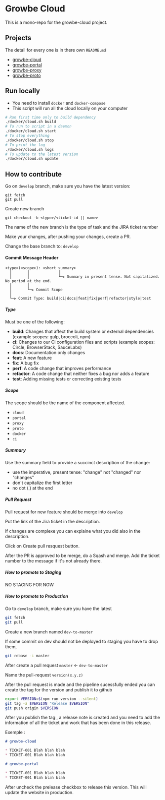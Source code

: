 # Growbe Cloud

This is a mono-repo for the growbe-cloud project.

## Projects

The detail for every one is in there own `README.md`

* [growbe-cloud](growbe-cloud/)
* [growbe-portal](growbe-portal/)
* [growbe-proxy](growbe-proxy/)
* [growbe-proto](proto/)

## Run locally

* You need to install `docker` and `docker-compose`
* This script will run all the cloud locally on your computer

```bash
# Run first time only to build dependency
./docker/cloud.sh build
# To run to script in a daemon
./docker/cloud.sh start
# To stop everything
./docker/cloud.sh stop
# To print the log
./docker/cloud.sh logs
# To update to the latest version
./docker/cloud.sh update
```

## How to contribute

Go on `develop` branch, make sure you have the latest version:

```shell
git fetch
git pull
```

Create new branch

```shell
git checkout -b <type>/<ticket-id || name>
```

The name of the new branch is the type of task and the JIRA ticket number

Make your changes, after pushing your changes, create a PR.

Change the base branch to: `develop`

#### Commit Message Header

```
<type>(<scope>): <short summary>
  │       │             │
  │       │             └─⫸ Summary in present tense. Not capitalized. No period at the end.
  │       │
  │       └─⫸ Commit Scope
  │
  └─⫸ Commit Type: build|ci|docs|feat|fix|perf|refactor|style|test
```


##### Type

Must be one of the following:

- **build**: Changes that affect the build system or external dependencies (example scopes: gulp, broccoli, npm)
- **ci**: Changes to our CI configuration files and scripts (example scopes: Circle, BrowserStack, SauceLabs)
- **docs**: Documentation only changes
- **feat**: A new feature
- **fix**: A bug fix
- **perf**: A code change that improves performance
- **refactor**: A code change that neither fixes a bug nor adds a feature
- **test**: Adding missing tests or correcting existing tests

##### Scope

The scope should be the name of the component affected.

* `cloud`
* `portal`
* `proxy`
* `proto`
* `docker`
* `ci`

##### Summary

Use the summary field to provide a succinct description of the change:

* use the imperative, present tense: "change" not "changed" nor "changes"
* don't capitalize the first letter
* no dot (.) at the end

##### Pull Request

Pull request for new feature should be merge into `develop`

Put the link of the Jira ticket in the description.

If changes are complexe you can explaine what you did also in the description.

Click on Create pull resquest button.

After the PR is approved to be merge, do a Sqash and merge. Add the ticket number to the message if it's not already there.

##### How to promote to Staging

NO STAGING FOR NOW

##### How to promote to Production

Go to `develop` branch, make sure you have the latest

```bash
git fetch
git pull
```

Create a new branch named `dev-to-master`

If some commit on dev should not be deployed to staging you have to drop them,

```bash
git rebase -i master
```

After create a pull request `master` <- `dev-to-master`

Name the pull-request `version(x.y.z)`

After the pull request is made and the pipeline sucessfully ended
you can create the tag for the version and publish it to github

```bash
export VERSION=$(npm run version --silent)
git tag -a $VERSION "Release $VERSION"
git push origin $VERSION
```

After you publish the tag , a release note is created
and you need to add the information of all the ticket
and work that has been done in this release.

Exemple :

```md
# growbe-cloud

* TICKET-001 Blah blah blah
* TICKET-001 Blah blah blah

# growbe-portal

* TICKET-001 Blah blah blah
* TICKET-001 Blah blah blah
```

After uncheck the prelease checkbox to release this version.
This will update the website in production.
